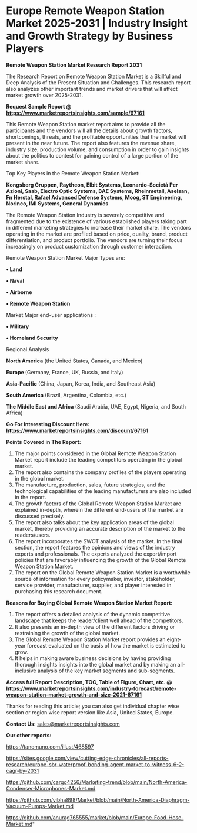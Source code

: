 # Europe Remote Weapon Station Market 2025-2031 | Industry Insight and Growth Strategy by Business Players

<strong>Remote Weapon Station Market Research Report 2031</strong>

The Research Report on Remote Weapon Station Market is a Skillful and Deep Analysis of the Present Situation and Challenges. This research report also analyzes other important trends and market drivers that will affect market growth over 2025-2031.

<strong>Request Sample Report @ <a href=https://www.marketreportsinsights.com/sample/67161>https://www.marketreportsinsights.com/sample/67161</a></strong>

This Remote Weapon Station market report aims to provide all the participants and the vendors will all the details about growth factors, shortcomings, threats, and the profitable opportunities that the market will present in the near future. The report also features the revenue share, industry size, production volume, and consumption in order to gain insights about the politics to contest for gaining control of a large portion of the market share.

Top Key Players in the Remote Weapon Station Market:

<strong>Kongsberg Gruppen, Raytheon, Elbit Systems, Leonardo-Società Per Azioni, Saab, Electro Optic Systems, BAE Systems, Rheinmetall, Aselsan, Fn Herstal, Rafael Advanced Defense Systems, Moog, ST Engineering, Norinco, IMI Systems, General Dynamics</strong>

The Remote Weapon Station Industry is severely competitive and fragmented due to the existence of various established players taking part in different marketing strategies to increase their market share. The vendors operating in the market are profiled based on price, quality, brand, product differentiation, and product portfolio. The vendors are turning their focus increasingly on product customization through customer interaction.

Remote Weapon Station Market Major Types are:

<strong>• Land

• Naval

• Airborne

• Remote Weapon Station</strong>

Market Major end-user applications :

<strong>• Military

• Homeland Security</strong>

Regional Analysis

</u><strong><b>North America</b></strong> (the United States, Canada, and Mexico)

<strong><b>Europe </b></strong>(Germany, France, UK, Russia, and Italy)

<strong><b>Asia-Pacific</b></strong> (China, Japan, Korea, India, and Southeast Asia)

<strong><b>South America</b></strong> (Brazil, Argentina, Colombia, etc.)

<strong><b>The Middle East and Africa</b></strong> (Saudi Arabia, UAE, Egypt, Nigeria, and South Africa)

<strong>Go For Interesting Discount Here: <a href=https://www.marketreportsinsights.com/discount/67161>https://www.marketreportsinsights.com/discount/67161</a></strong>

<strong>Points Covered in The Report:</strong>
<ol>
  <li>The major points considered in the Global Remote Weapon Station Market report include the leading competitors operating in the global market.</li>
  <li>The report also contains the company profiles of the players operating in the global market.</li>
  <li>The manufacture, production, sales, future strategies, and the technological capabilities of the leading manufacturers are also included in the report.</li>
  <li>The growth factors of the Global Remote Weapon Station Market are explained in-depth, wherein the different end-users of the market are discussed precisely.</li>
  <li>The report also talks about the key application areas of the global market, thereby providing an accurate description of the market to the readers/users.</li>
  <li>The report incorporates the SWOT analysis of the market. In the final section, the report features the opinions and views of the industry experts and professionals. The experts analyzed the export/import policies that are favorably influencing the growth of the Global Remote Weapon Station Market.</li>
  <li>The report on the Global Remote Weapon Station Market is a worthwhile source of information for every policymaker, investor, stakeholder, service provider, manufacturer, supplier, and player interested in purchasing this research document.</li>
</ol>
<strong>Reasons for Buying Global Remote Weapon Station Market Report:</strong>

<ol>
  <li>The report offers a detailed analysis of the dynamic competitive landscape that keeps the reader/client well ahead of the competitors.</li>
  <li>It also presents an in-depth view of the different factors driving or restraining the growth of the global market.</li>
  <li>The Global Remote Weapon Station Market report provides an eight-year forecast evaluated on the basis of how the market is estimated to grow.</li>
  <li>It helps in making aware business decisions by having providing thorough insights insights into the global market and by making an all-inclusive analysis of the key market segments and sub-segments.</li>
</ol>
<strong>Access full Report Description, TOC, Table of Figure, Chart, etc. @ <a href=https://www.marketreportsinsights.com/industry-forecast/remote-weapon-station-market-growth-and-size-2021-67161>https://www.marketreportsinsights.com/industry-forecast/remote-weapon-station-market-growth-and-size-2021-67161</a></strong>


Thanks for reading this article; you can also get individual chapter wise section or region wise report version like Asia, United States, Europe.

<strong>Contact Us:</strong>
sales@marketreportsinsights.com

<strong>Our other reports:</strong>

<a href=https://tanomuno.com/illust/468597>https://tanomuno.com/illust/468597</a>

<a href=https://sites.google.com/view/cutting-edge-chronicles/all-reports-research/europe-sbr-waterproof-bonding-agent-market-to-witness-6-2-cagr-by-2031>https://sites.google.com/view/cutting-edge-chronicles/all-reports-research/europe-sbr-waterproof-bonding-agent-market-to-witness-6-2-cagr-by-2031</a>

<a href=https://github.com/cargo4256/Marketing-trend/blob/main/North-America-Condenser-Microphones-Market.md>https://github.com/cargo4256/Marketing-trend/blob/main/North-America-Condenser-Microphones-Market.md</a>

<a href=https://github.com/vibha898/Market/blob/main/North-America-Diaphragm-Vacuum-Pumps-Market.md>https://github.com/vibha898/Market/blob/main/North-America-Diaphragm-Vacuum-Pumps-Market.md</a>

<a href=https://github.com/anurag765555/market/blob/main/Europe-Food-Hose-Market.md>https://github.com/anurag765555/market/blob/main/Europe-Food-Hose-Market.md</a>"
